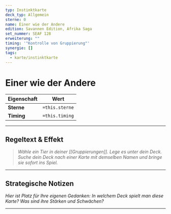 ```yaml
---
typ: Instinktkarte
deck_typ: Allgemein
sterne: 0
name: Einer wie der Andere
edition: Savannen Edition, Afrika Saga
set_nummer: SEAF 128
erweiterung: ""
timing: '"Kontrolle von Gruppierung"'
synergie: []
tags:
  - karte/instinktkarte
---
```


# Einer wie der Andere

| Eigenschaft | Wert |
|---|---|
| **Sterne** | `=this.sterne` |
| **Timing** | `=this.timing` |

---
## Regeltext & Effekt

> *Wähle ein Tier in deiner [[Gruppierungen]]. Lege es unter dein Deck. Suche dein Deck nach einer Karte mit demselben Namen und bringe sie sofort ins Spiel.*

---
## Strategische Notizen

*Hier ist Platz für Ihre eigenen Gedanken: In welchem Deck spielt man diese Karte? Was sind ihre Stärken und Schwächen?*

---
